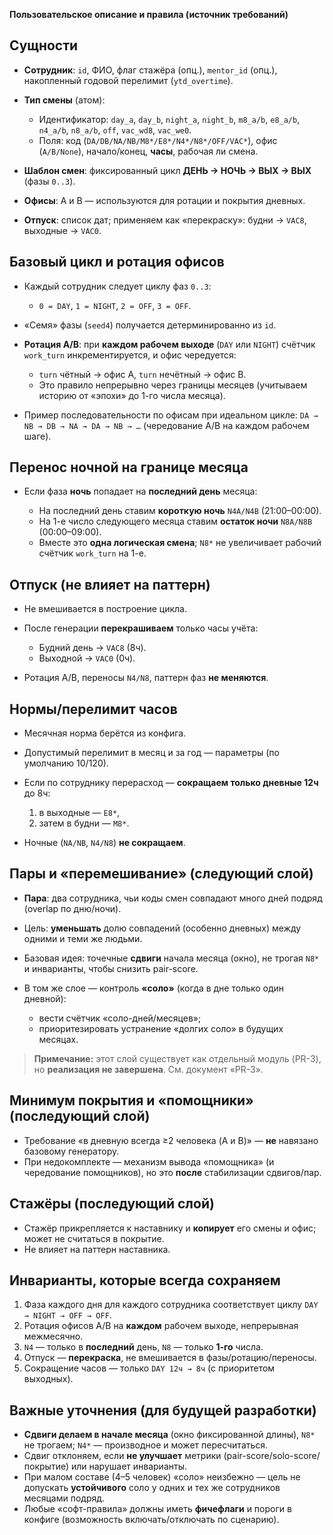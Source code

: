 **Пользовательское описание и правила (источник требований)**

## Сущности

* **Сотрудник**: `id`, ФИО, флаг стажёра (опц.), `mentor_id` (опц.), накопленный годовой перелимит (`ytd_overtime`).
* **Тип смены** (атом):

  * Идентификатор: `day_a`, `day_b`, `night_a`, `night_b`, `m8_a/b`, `e8_a/b`, `n4_a/b`, `n8_a/b`, `off`, `vac_wd8`, `vac_we0`.
  * Поля: код (`DA/DB/NA/NB/M8*/E8*/N4*/N8*/OFF/VAC*`), офис (`A/B/None`), начало/конец, **часы**, рабочая ли смена.
* **Шаблон смен**: фиксированный цикл **ДЕНЬ → НОЧЬ → ВЫХ → ВЫХ** (фазы `0..3`).
* **Офисы**: A и B — используются для ротации и покрытия дневных.
* **Отпуск**: список дат; применяем как «перекраску»: будни → `VAC8`, выходные → `VAC0`.

## Базовый цикл и ротация офисов

* Каждый сотрудник следует циклу фаз `0..3`:

  * `0 = DAY`, `1 = NIGHT`, `2 = OFF`, `3 = OFF`.
* «Семя» фазы (`seed4`) получается детерминированно из `id`.
* **Ротация A/B**: при **каждом рабочем выходе** (`DAY` или `NIGHT`) счётчик `work_turn` инкрементируется, и офис чередуется:

  * `turn` чётный → офис A, `turn` нечётный → офис B.
  * Это правило непрерывно через границы месяцев (учитываем историю от «эпохи» до 1-го числа месяца).
* Пример последовательности по офисам при идеальном цикле:
  `DA → NB → DB → NA → DA → NB → …` (чередование A/B на каждом рабочем шаге).

## Перенос ночной на границе месяца

* Если фаза **ночь** попадает на **последний день** месяца:

  * На последний день ставим **короткую ночь** `N4A/N4B` (21:00–00:00).
  * На 1-е число следующего месяца ставим **остаток ночи** `N8A/N8B` (00:00–09:00).
  * Вместе это **одна логическая смена**; `N8*` не увеличивает рабочий счётчик `work_turn` на 1-е.

## Отпуск (не влияет на паттерн)

* Не вмешивается в построение цикла.
* После генерации **перекрашиваем** только часы учёта:

  * Будний день → `VAC8` (8ч).
  * Выходной → `VAC0` (0ч).
* Ротация A/B, переносы `N4/N8`, паттерн фаз **не меняются**.

## Нормы/перелимит часов

* Месячная норма берётся из конфига.
* Допустимый перелимит в месяц и за год — параметры (по умолчанию 10/120).
* Если по сотруднику перерасход — **сокращаем только дневные 12ч** до 8ч:

  1. в выходные — `E8*`,
  2. затем в будни — `M8*`.
* Ночные (`NA/NB`, `N4/N8`) **не сокращаем**.

## Пары и «перемешивание» (следующий слой)

* **Пара**: два сотрудника, чьи коды смен совпадают много дней подряд (overlap по дню/ночи).
* Цель: **уменьшать** долю совпадений (особенно дневных) между одними и теми же людьми.
* Базовая идея: точечные **сдвиги** начала месяца (окно), не трогая `N8*` и инварианты, чтобы снизить pair-score.
* В том же слое — контроль **«соло»** (когда в дне только один дневной):

  * вести счётчик «соло-дней/месяцев»;
  * приоритезировать устранение «долгих соло» в будущих месяцах.

> **Примечание:** этот слой существует как отдельный модуль (PR-3), но **реализация не завершена**. См. документ «PR-3».

## Минимум покрытия и «помощники» (последующий слой)

* Требование «в дневную всегда ≥2 человека (A и B)» — **не** навязано базовому генератору.
* При недокомплекте — механизм вывода «помощника» (и чередование помощников), но это **после** стабилизации сдвигов/пар.

## Стажёры (последующий слой)

* Стажёр прикрепляется к наставнику и **копирует** его смены и офис; может не считаться в покрытие.
* Не влияет на паттерн наставника.

## Инварианты, которые всегда сохраняем

1. Фаза каждого дня для каждого сотрудника соответствует циклу `DAY → NIGHT → OFF → OFF`.
2. Ротация офисов A/B на **каждом** рабочем выходе, непрерывная межмесячно.
3. `N4` — только в **последний** день, `N8` — только **1-го** числа.
4. Отпуск — **перекраска**, не вмешивается в фазы/ротацию/переносы.
5. Сокращение часов — только `DAY 12ч → 8ч` (с приоритетом выходных).

## Важные уточнения (для будущей разработки)

* **Сдвиги делаем в начале месяца** (окно фиксированной длины), `N8*` не трогаем; `N4*` — производное и может пересчитаться.
* Сдвиг отклоняем, если **не улучшает** метрики (pair-score/solo-score/покрытие) или нарушает инварианты.
* При малом составе (4–5 человек) «соло» неизбежно — цель не допускать **устойчивого** соло у одних и тех же сотрудников месяцами подряд.
* Любые «софт-правила» должны иметь **фичефлаги** и пороги в конфиге (возможность включать/отключать по сценарию).
